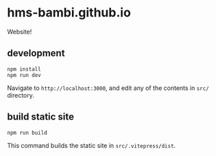 # hms-bambi.github.io
Website!

## development

```
npm install
npm run dev
```

Navigate to `http://localhost:3000`, and edit any of the contents in `src/` directory.

## build static site

```
npm run build
```

This command builds the static site in `src/.vitepress/dist`.
